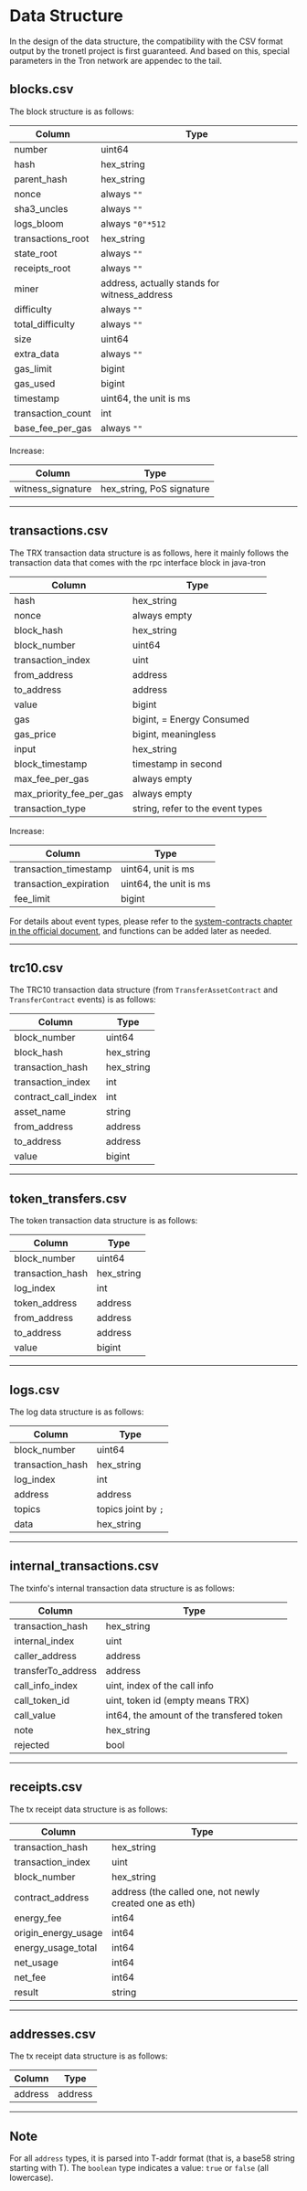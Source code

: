 
# Data Structure

In the design of the data structure, the compatibility with the CSV format output by the tronetl project is first guaranteed.
And based on this, special parameters in the Tron network are appendec to the tail.

## blocks.csv

The block structure is as follows:

| Column            | Type                                         |
| ----------------- | -------------------------------------------- |
| number            | uint64                                       |
| hash              | hex_string                                   |
| parent_hash       | hex_string                                   |
| nonce             | always `""`                                  |
| sha3_uncles       | always `""`                                  |
| logs_bloom        | always `"0"*512`                             |
| transactions_root | hex_string                                   |
| state_root        | always `""`                                  |
| receipts_root     | always `""`                                  |
| miner             | address, actually stands for witness_address |
| difficulty        | always `""`                                  |
| total_difficulty  | always `""`                                  |
| size              | uint64                                       |
| extra_data        | always `""`                                  |
| gas_limit         | bigint                                       |
| gas_used          | bigint                                       |
| timestamp         | uint64, the unit is ms                       |
| transaction_count | int                                          |
| base_fee_per_gas  | always `""`                                  |

Increase:

| Column            | Type                      |
| ----------------- | ------------------------- |
| witness_signature | hex_string, PoS signature |

---

## transactions.csv

The TRX transaction data structure is as follows, here it mainly follows the transaction data that comes with the rpc interface block in java-tron

| Column                   | Type                             |
| ------------------------ | -------------------------------- |
| hash                     | hex_string                       |
| nonce                    | always empty                     |
| block_hash               | hex_string                       |
| block_number             | uint64                           |
| transaction_index        | uint                             |
| from_address             | address                          |
| to_address               | address                          |
| value                    | bigint                           |
| gas                      | bigint, = Energy Consumed        |
| gas_price                | bigint, meaningless              |
| input                    | hex_string                       |
| block_timestamp          | timestamp in second              |
| max_fee_per_gas          | always empty                     |
| max_priority_fee_per_gas | always empty                     |
| transaction_type         | string, refer to the event types |

Increase:

| Column                 | Type                   |
| ---------------------- | ---------------------- |
| transaction_timestamp  | uint64, unit is ms     |
| transaction_expiration | uint64, the unit is ms |
| fee_limit              | bigint                 |


For details about event types, please refer to the [system-contracts chapter in the official document](https://tronprotocol.github.io/documentation-en/mechanism-algorithm/system-contracts/), and functions can be added later as needed.

---

## trc10.csv

The TRC10 transaction data structure (from `TransferAssetContract` and `TransferContract` events) is as follows:

| Column              | Type       |
| ------------------- | ---------- |
| block_number        | uint64     |
| block_hash          | hex_string |
| transaction_hash    | hex_string |
| transaction_index   | int        |
| contract_call_index | int        |
| asset_name          | string     |
| from_address        | address    |
| to_address          | address    |
| value               | bigint     |


---


## token_transfers.csv

The token transaction data structure is as follows:

| Column           | Type       |
| ---------------- | ---------- |
| block_number     | uint64     |
| transaction_hash | hex_string |
| log_index        | int        |
| token_address    | address    |
| from_address     | address    |
| to_address       | address    |
| value            | bigint     |

---

## logs.csv

The log data structure is as follows:

| Column           | Type                |
| ---------------- | ------------------- |
| block_number     | uint64              |
| transaction_hash | hex_string          |
| log_index        | int                 |
| address          | address             |
| topics           | topics joint by `;` |
| data             | hex_string          |

---

## internal_transactions.csv

The txinfo's internal transaction data structure is as follows:

| Column             | Type                                      |
| ------------------ | ----------------------------------------- |
| transaction_hash   | hex_string                                |
| internal_index     | uint                                      |
| caller_address     | address                                   |
| transferTo_address | address                                   |
| call_info_index    | uint, index of the call info              |
| call_token_id      | uint, token id (empty means TRX)          |
| call_value         | int64, the amount of the transfered token |
| note               | hex_string                                |
| rejected           | bool                                      |

---

## receipts.csv

The tx receipt data structure is as follows:

| Column              | Type                                                   |
| ------------------- | ------------------------------------------------------ |
| transaction_hash    | hex_string                                             |
| transaction_index   | uint                                                   |
| block_number        | hex_string                                             |
| contract_address    | address (the called one, not newly created one as eth) |
| energy_fee          | int64                                                  |
| origin_energy_usage | int64                                                  |
| energy_usage_total  | int64                                                  |
| net_usage           | int64                                                  |
| net_fee             | int64                                                  |
| result              | string                                                 |

---

## addresses.csv

The tx receipt data structure is as follows:

| Column  | Type    |
| ------- | ------- |
| address | address |

---


## Note

For all `address` types, it is parsed into T-addr format (that is, a base58 string starting with T).
The `boolean` type indicates a value: `true` or `false` (all lowercase).